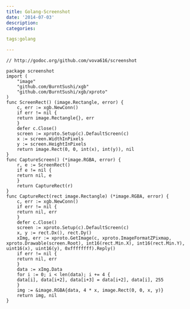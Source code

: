 ```yaml
---
title: Golang-Screenshot
date: '2014-07-03'
description:
categories:

tags:golang

---
```


	// http://godoc.org/github.com/vova616/screenshot
	 
	package screenshot
	import (
	    "image"
	    "github.com/BurntSushi/xgb"
	    "github.com/BurntSushi/xgb/xproto"
	)
	func ScreenRect() (image.Rectangle, error) {
	    c, err := xgb.NewConn()
	    if err != nil {
		return image.Rectangle{}, err
	    }
	    defer c.Close()
	    screen := xproto.Setup(c).DefaultScreen(c)
	    x := screen.WidthInPixels
	    y := screen.HeightInPixels
	    return image.Rect(0, 0, int(x), int(y)), nil
	}
	func CaptureScreen() (*image.RGBA, error) {
	    r, e := ScreenRect()
	    if e != nil {
		return nil, e
	    }
	    return CaptureRect(r)
	}
	func CaptureRect(rect image.Rectangle) (*image.RGBA, error) {
	    c, err := xgb.NewConn()
	    if err != nil {
		return nil, err
	    }
	    defer c.Close()
	    screen := xproto.Setup(c).DefaultScreen(c)
	    x, y := rect.Dx(), rect.Dy()
	    xImg, err := xproto.GetImage(c, xproto.ImageFormatZPixmap, xproto.Drawable(screen.Root), int16(rect.Min.X), int16(rect.Min.Y), uint16(x), uint16(y), 0xffffffff).Reply()
	    if err != nil {
		return nil, err
	    }
	    data := xImg.Data
	    for i := 0; i < len(data); i += 4 {
		data[i], data[i+2], data[i+3] = data[i+2], data[i], 255
	    }
	    img := &image.RGBA{data, 4 * x, image.Rect(0, 0, x, y)}
	    return img, nil
	}

